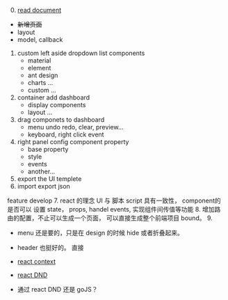 0. [read document](https://pro.ant.design/zh-CN/docs/new-page)
  - ~~新增页面~~
  - layout
  - model, callback
1. custom left aside dropdown list components
    - material
    - element
    - ant design
    - charts ...
    - custom ...
2. container add dashboard
    - display components
    - layout ...
3. drag componets to dashboard
    - menu undo redo, clear, preview...
    - keyboard, right click event
4. right panel config component property
    - base property
    - style
    - events
    - another...
4. export the UI templete
6. import export json

feature develop
7. react 的理念 UI 与 脚本 script 具有一致性， component的是否可以 设置 state， props, handel events, 实现组件间传值等功能
8. 增加路由的配置，不止可以生成一个页面， 可以直接生成整个前端项目 bound。
9. 


- menu 还是要的，只是在 design 的时候 hide 或者折叠起来。
- header 也挺好的。 直接



- [react context](https://legacy.reactjs.org/docs/context.html)
- [react DND](https://react-dnd.github.io/react-dnd/docs/tutorial)

- 通过 react DND 还是 goJS？